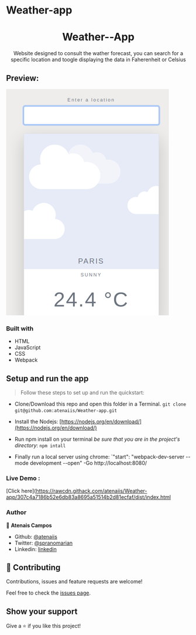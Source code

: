 # Weather-app
 <h1 align="center">Weather--App</h1>

  <p align="center">
    Website designed to consult the wather forecast, you can search for a specific location and toogle displaying the data in Faherenheit or Celsius
  </p>

## Preview:
![screenshot](./img/screen1.png)

### Built with

- HTML
- JavaScript
- CSS
- Webpack

## Setup and run the app

> Follow these steps to set up and run the quickstart:
  - Clone/Download this repo and open this folder in a Terminal.
    `git clone git@github.com:atenaiis/Weather-app.git`
  - Install the Nodejs:
  [https://nodejs.org/en/download/](https://nodejs.org/en/download/)

  - Run npm install on your terminal *be sure that you are in the project's directory*:
  `npm intall`
  - Finally run a local server using chrome:
  `"start": "webpack-dev-server --mode development --open"
  -Go http://localhost:8080/

### Live Demo :

[Click here](https://rawcdn.githack.com/atenaiis/Weather-app/307c4a7186b52e6db83a8695a51514b2d81ecfaf/dist/index.html

### Author


👤 **Atenais Campos**

- Github: [@atenaiis](https://github.com/atenaiis)
- Twitter: [@spranomarian](https://twitter.com/SopranoMarian)
- Linkedin: [linkedin](https://www.linkedin.com/in/mariana-atenai-campos-garcia-a30791143/)



## 🤝 Contributing

Contributions, issues and feature requests are welcome!

Feel free to check the [issues page](https://github.com/atenaiis/Weather-app/issues).

## Show your support

Give a ⭐️ if you like this project!